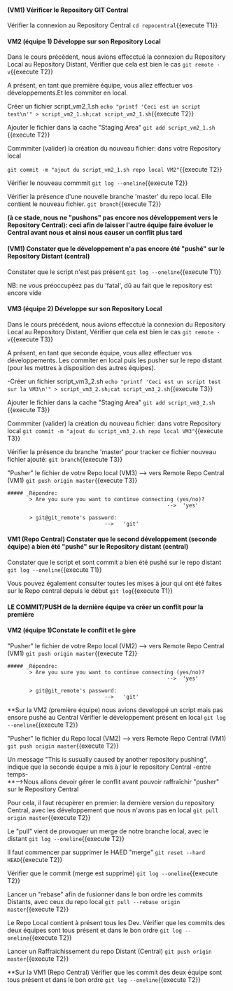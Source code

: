 #### (VM1) Vérificer le Repository GIT Central 
 
 Vérifier la connexion au Repository Central
`cd repocentral`{{execute T1}}


#### VM2 (équipe 1) Développe sur son Repository Local
 
Dans le cours précédent, nous avions effecctué la connexion du Repository Local au Repository Distant,
Vérifier que cela est bien le cas
 `git remote -v`{{execute T2}}
 
  
A présent, en tant que première équipe, vous allez effectuer vos développements.Et les commiter en local.  

 Créer un fichier script_vm2_1.sh
 `echo "printf 'Ceci est un script test\n'" > script_vm2_1.sh;cat script_vm2_1.sh`{{execute T2}}
 
 Ajouter le fichier dans la cache "Staging Area"
 `git add script_vm2_1.sh `{{execute T2}}
 
 Commmiter (valider) la création du nouveau fichier: dans votre Repository local 
 
 `git commit -m "ajout du script_vm2_1.sh repo local VM2"`{{execute T2}}
   
 Vérifier le nouveau commmit
 `git log --oneline`{{execute T2}}
 
 
 Vérifier la présence d'une nouvelle branche 'master' du repo local. Elle contient le nouveau fichier.
 `git branch`{{execute T2}}

__(à ce stade, nous ne "pushons" pas encore nos développement vers le Repository Central): ceci afin de laisser l'autre équipe faire évoluer le Central avant nous et ainsi nous causer un conflit plus tard__
 
 
#### (VM1) Constater que le développement n'a pas encore été "pushé" sur le Repository Distant (central) 
 Constater que le script n'est pas présent
 `git log --oneline`{{execute T1}}

NB: ne vous préoccupéez pas du 'fatal', dû au fait que le repository est encore vide



#### VM3 (équipe 2) Développe sur son Repository Local

Dans le cours précédent, nous avions effecctué la connexion du Repository Local au Repository Distant,
Vérifier que cela est bien le cas
 `git remote -v`{{execute T3}}
 
 
A présent, en tant que seconde équipe, vous allez effectuer vos développements.
Les commiter en local puis les pusher sur le repo distant (pour les mettres à disposition des autres équipes).  
 
 -Créer un fichier script_vm3_2.sh
 `echo "printf 'Ceci est un script test sur la VM3\n'" > script_vm3_2.sh;cat script_vm3_2.sh`{{execute T3}}
 
 Ajouter le fichier dans la cache "Staging Area"
 `git add script_vm3_2.sh `{{execute T3}}
 
 Commmiter (valider) la création du nouveau fichier: dans votre Repository local 
 `git commit -m "ajout du script_vm3_2.sh repo local VM3"`{{execute T3}}


 Vérifier la présence du branche 'master' pour tracker ce fichier nouveau fichier ajouté:
 `git branch`{{execute T3}}
 
 "Pusher" le fichier de votre Repo local (VM3) --> vers Remote Repo Central (VM1)
 `git push origin master`{{execute T3}}
 
    ##### _Répondre:
           > Are you sure you want to continue connecting (yes/no)? 
                                                       -->  'yes'
 
           > git@git_remote's password: 
                                   -->   'git'
 
   
 
#### VM1 (Repo Central) Constater que le second développement (seconde équipe) a bien été "pushé" sur le Repository distant (central) 

 Constater que le script et sont commit a bien été pushé sur le repo distant
 `git log --oneline`{{execute T1}}
 
 Vous pouvez également consulter toutes les mises à jour qui ont été faites sur le Repo central depuis le début
 `git log`{{execute T1}}

#### LE COMMIT/PUSH de la dernière équipe va créer un conflit pour la première


 #### VM2 (équipe 1)Constate le conflit et le gère
  
 "Pusher" le fichier de votre Repo local (VM2) --> vers Remote Repo Central (VM1)
 `git push origin master`{{execute T2}}
 
    ##### _Répondre:
           > Are you sure you want to continue connecting (yes/no)? 
                                                       -->  'yes'
 
           > git@git_remote's password: 
                                   -->   'git'
 
 
**Sur la VM2 (première équipe) nous avions developpé un script mais pas ensore pushé au Central
  Vérifier le développement présent en local
 `git log --oneline`{{execute T2}}
 
  "Pusher" le fichier du  Repo local (VM2) --> vers Remote Repo Central (VM1)
 `git push origin master`{{execute T2}}
 
 Un message "This is susually caused by another repository pushing", indique que la seconde équipe a mis à jour le repository Central -entre temps-  
 **-->Nous allons devoir gérer le conflit avant pouvoir raffraîchir "pusher" sur le Repository Central
 
 Pour cela, il faut récupèrer en premier: la dernière version du repository Central, avec les développement que nous n'avons pas en local
 `git pull origin master`{{execute T2}}
 
 Le "pull" vient de provoquer un merge de notre branche local, avec le distant
  `git log --oneline`{{execute T2}}   
 
 Il faut commencer par supprimer le HAED "merge"
 `git reset --hard HEAD`{{execute T2}}    
 
 Vérifier que le commit (merge est supprimé)
  `git log --oneline`{{execute T2}}    
 
 Lancer un "rebase" afin de fusionner dans le bon ordre les commits Distants, avec ceux du repo local
  `git pull --rebase origin master`{{execute T2}} 
  
  Le Repo Local contient à présent tous les Dev. 
  Vérifier que les commits des deux équipes sont tous présent et dans le bon ordre
   `git log --oneline`{{execute T2}} 
  
  Lancer un Raffraichissement du repo Distant (Central)
   `git push origin master`{{execute T2}}
  
  **Sur la VM1 (Repo Central) 
  Vérifier que les commit des deux équipe sont tous présent et dans le bon ordre
 `git log --oneline`{{execute T2}}
 
